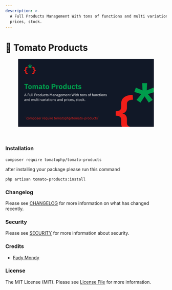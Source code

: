 ```yaml
---
description: >-
  A Full Products Management With tons of functions and multi variations and
  prices, stock.
---
```


# 👜 Tomato Products

<figure><img src="../../.gitbook/assets/screenshot (1) (1).png" alt=""><figcaption></figcaption></figure>

<figure><img src="../../.gitbook/assets/Screenshot 2023-11-23 at 4.20.01 PM (1).png" alt=""><figcaption></figcaption></figure>

### Installation

```
composer require tomatophp/tomato-products
```

after installing your package please run this command

```
php artisan tomato-products:install
```

### Changelog

Please see [CHANGELOG](https://github.com/tomatophp/tomato-products/blob/master/CHANGELOG.md) for more information on what has changed recently.

### Security

Please see [SECURITY](https://github.com/tomatophp/tomato-products/blob/master/SECURITY.md) for more information about security.

### Credits

* [Fady Mondy](mailto:info@3x1.io)

### License

The MIT License (MIT). Please see [License File](https://github.com/tomatophp/tomato-products/blob/master/LICENSE.md) for more information.
